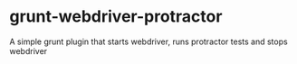 grunt-webdriver-protractor
==========================

A simple grunt plugin that starts webdriver, runs protractor tests and stops webdriver

#
